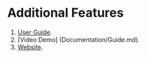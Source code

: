 # Additional Features

1. [User Guide](Guide.md).
2. [Video Demo] (Documentation/Guide.md).
3. [Website](https://taskscheduler-armugan.netlify.app).
